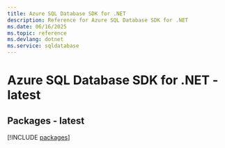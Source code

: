 ```yaml
---
title: Azure SQL Database SDK for .NET
description: Reference for Azure SQL Database SDK for .NET
ms.date: 06/16/2025
ms.topic: reference
ms.devlang: dotnet
ms.service: sqldatabase
---
```

# Azure SQL Database SDK for .NET - latest
## Packages - latest
[!INCLUDE [packages](sql-database-index.md)]